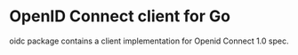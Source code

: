 # OpenID Connect client for Go


oidc package contains a client implementation for Openid Connect 1.0 spec.



